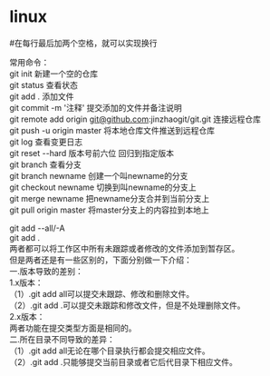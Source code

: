 # linux
#在每行最后加两个空格，就可以实现换行  

常用命令：  
git init 新建一个空的仓库  
git status 查看状态  
git add . 添加文件  
git commit -m '注释' 提交添加的文件并备注说明  
git remote add origin git@github.com:jinzhaogit/git.git 连接远程仓库  
git push -u origin master 将本地仓库文件推送到远程仓库  
git log 查看变更日志  
git reset --hard 版本号前六位 回归到指定版本  
git branch 查看分支  
git branch newname 创建一个叫newname的分支  
git checkout newname 切换到叫newname的分支上  
git merge newname 把newname分支合并到当前分支上  
git pull origin master 将master分支上的内容拉到本地上  


git add --all/-A   
git add .  
两者都可以将工作区中所有未跟踪或者修改的文件添加到暂存区。  
但是两者还是有一些区别的，下面分别做一下介绍：  
一.版本导致的差别：  
1.x版本：  
 （1）.git add all可以提交未跟踪、修改和删除文件。  
 （2）.git add .可以提交未跟踪和修改文件，但是不处理删除文件。  
2.x版本：  
   两者功能在提交类型方面是相同的。  
二.所在目录不同导致的差异：  
 （1）.git add all无论在哪个目录执行都会提交相应文件。  
 （2）.git add .只能够提交当前目录或者它后代目录下相应文件。  
